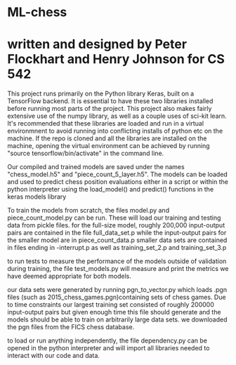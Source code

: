 # ML-chess
# written and designed by Peter Flockhart and Henry Johnson for CS 542

This project runs primarily on the Python library Keras, built on a TensorFlow backend. It is essential to have these two libraries installed before running most parts of the project.
This project also makes fairly extensive use of the numpy library, as well as a couple uses of sci-kit learn.
It's recommended that these libraries are loaded and run in a virtual environmnent to avoid running into conflicting installs of python etc on the machine. If the repo is cloned and all the libraries are installed on the machine, opening the virtual environment can be achieved by running "source tensorflow/bin/activate" in the command line.

Our compiled and trained models are saved under the names "chess_model.h5" and "piece_count_5_layer.h5".
The models can be loaded and used to predict chess position evaluations either in a script or within the python interpreter using the load_model() and predict() functions in the keras models library

To train the models from scratch, the files model.py and piece_count_model.py can be run. These will load our training and testing data from pickle files.
for the full-size model, roughly 200,000 input-output pairs are contained in the file full_data_set.p while the input-output pairs for the smaller model are in piece_count_data.p
smaller data sets are contained in files ending in -interrupt.p as well as training_set_2.p and training_set_3.p

to run tests to measure the performance of the models outside of validation during training, the file test_models.py will measure and print the metrics we have deemed appropriate for both models.

our data sets were generated by running pgn_to_vector.py which loads .pgn files (such as 2015_chess_games.pgn)containing sets of chess games. Due to time constraints our largest training set consisted of roughly 200000 input-output pairs but given enough time this file should generate and the models should be able to train on arbitrarily large data sets. we downloaded the pgn files from the FICS chess database.

to load or run anything independently, the file dependency.py can be opened in the python interpreter and will import all libraries needed to interact with our code and data.

